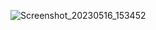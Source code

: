 ![Screenshot_20230516_153452](https://github.com/Vaibhav-Bhalala/Vaibhav_labwork_3_2_flutter_app/assets/122871366/ad6a96e7-7586-4629-8915-398b5b266593)
